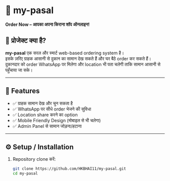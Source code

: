 # 🛒 my-pasal
**Order Now – आपका अपना किराना शॉप ऑनलाइन!**

## 📌 प्रोजेक्ट क्या है?
**my-pasal** एक सरल और स्मार्ट web-based ordering system है।  
इसके ज़रिए ग्राहक आसानी से दुकान का सामान देख सकते हैं और घर बैठे order कर सकते हैं।  
दुकानदार को order WhatsApp पर मिलेगा और location भी पता चलेगी ताकि सामान आसानी से पहुँचाया जा सके।  

---

## 🚀 Features
- ✅ ग्राहक सामान देख और चुन सकता है  
- ✅ WhatsApp पर सीधे order भेजने की सुविधा  
- ✅ Location share करने का option  
- ✅ Mobile Friendly Design (मोबाइल से भी चलेगा)  
- ✅ Admin Panel से सामान जोड़ना/हटाना  

---

## ⚙️ Setup / Installation
1. Repository clone करें:
   ```bash
   git clone https://github.com/HKBHAI11/my-pasal.git
   cd my-pasal
